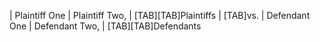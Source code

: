 | Plaintiff One
| Plaintiff Two,
| [TAB][TAB]Plaintiffs
| [TAB]vs.
| Defendant One
| Defendant Two,
| [TAB][TAB]Defendants
